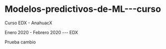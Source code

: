 # Modelos-predictivos-de-ML---curso
Curso EDX - AnahuacX


Enero 2020 - Febrero 2020 --- EDX

Prueba cambio
